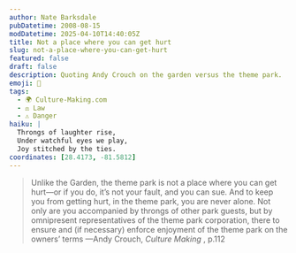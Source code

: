 ```yaml
---
author: Nate Barksdale
pubDatetime: 2008-08-15
modDatetime: 2025-04-10T14:40:05Z
title: Not a place where you can get hurt
slug: not-a-place-where-you-can-get-hurt
featured: false
draft: false
description: Quoting Andy Crouch on the garden versus the theme park.
emoji: 🎢
tags:
  - 🌍 Culture-Making.com
  - ⚖️ Law
  - ⚠️ Danger
haiku: |
  Throngs of laughter rise,  
  Under watchful eyes we play,  
  Joy stitched by the ties.
coordinates: [28.4173, -81.5812]
---
```


> Unlike the Garden, the theme park is not a place where you can get hurt—or if you do, it’s not your fault, and you can sue. And to keep you from getting hurt, in the theme park, you are never alone. Not only are you accompanied by throngs of other park guests, but by omnipresent representatives of the theme park corporation, there to ensure and (if necessary) enforce enjoyment of the theme park on the owners’ terms
> —Andy Crouch, _Culture Making_ , p.112
